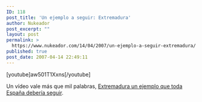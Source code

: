 ```yaml
---
ID: 118
post_title: 'Un ejemplo a seguir: Extremadura'
author: Nukeador
post_excerpt: ""
layout: post
permalink: >
  https://www.nukeador.com/14/04/2007/un-ejemplo-a-seguir-extremadura/
published: true
post_date: 2007-04-14 22:49:11
---
```

<div class="centered">
[youtube]aw501T1Xxns[/youtube]
</div>

Un vídeo vale más que mil palabras, <a href="http://tuxpepino.wordpress.com/2007/04/14/extremadura-punta-de-flecha/">Extremadura un ejemplo que toda España debería seguir</a>.